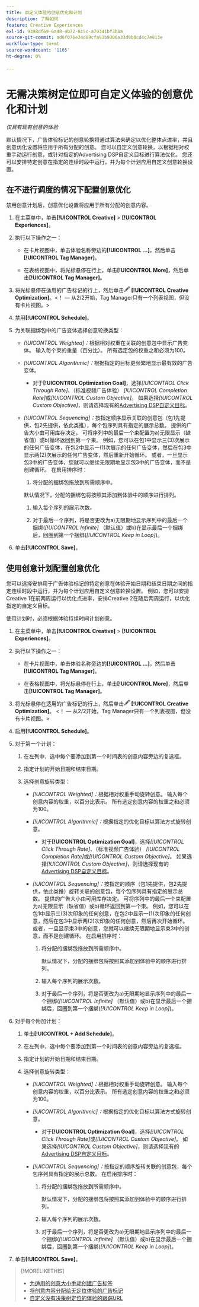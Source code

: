 ```yaml
---
title: 自定义体验的创意优化和计划
description: 了解如何
feature: Creative Experiences
exl-id: 9398df69-6a48-4b72-8c5c-a79341bf3b8a
source-git-commit: ad6f076e24d69cfa93b9306a33d9b0cd4c7e813e
workflow-type: tm+mt
source-wordcount: '1165'
ht-degree: 0%

---
```


# 无需决策树定位即可自定义体验的创意优化和计划

*仅具有现有创意的体验*

默认情况下，广告体验标记的创意轮换将通过算法来确定以优化整体点进率，并且创意优化设置将应用于所有分配的创意。 您可以自定义创意轮换，以根据相对权重手动运行创意，或针对指定的Advertising DSP自定义目标进行算法优化。 您还可以安排特定创意在指定的连续时段中运行，并为每个计划应用自定义创意轮换设置。

## 在不进行调度的情况下配置创意优化

禁用创意计划后，创意优化设置将应用于所有分配的创意内容。

1. 在主菜单中，单击&#x200B;**[!UICONTROL Creative]** > **[!UICONTROL Experiences]**。

1. 执行以下操作之一：

   * 在卡片视图中，单击体验名称旁边的&#x200B;**[!UICONTROL ...]**，然后单击&#x200B;**[!UICONTROL Tag Manager]**。

   * 在表格视图中，将光标悬停在行上，单击&#x200B;**[!UICONTROL More]**，然后单击&#x200B;**[!UICONTROL Tag Manager]**。

1. 将光标悬停在适用的广告标记的行上，然后单击![广告计划](/help/creative/assets/edit-gray.png "编辑跟踪URL") **[!UICONTROL Creative Optimization]**。&lt;！ — 从2/2开始，Tag Manager只有一个列表视图，但没有卡片视图。>

1. 禁用&#x200B;**[!UICONTROL Schedule]**。

1. 为关联捆绑包中的广告变体选择创意轮换类型：

   * *[!UICONTROL Weighted]：*&#x200B;根据相对权重在关联的创意包中显示广告变体。 输入每个束的重量（百分比）。 所有选定包的权重之和必须为100。<!-- For example, if Bundle 1 is 60 and Bundle 2 is 40, then Bundle 1 is shown 60% of the time, and Bundle 2 is shown 40% of the time. -->

   * *[!UICONTROL Algorithmic]：*&#x200B;根据指定的目标更频繁地显示最有效的广告变体。

      * 对于&#x200B;**[!UICONTROL Optimization Goal]**，选择&#x200B;*[!UICONTROL Click Through Rate]*、（标准视频广告体验） *[!UICONTROL Completion Rate]*&#x200B;或&#x200B;*[!UICONTROL Custom Objective]*。  如果选择&#x200B;*[!UICONTROL Custom Objective]*，则请选择现有的[Advertising DSP自定义目标](/help/dsp/optimization/custom-goal.md)。

   * *[!UICONTROL Sequencing]：*&#x200B;按指定顺序显示关联的创意包（包1先提供，包2先提供，依此类推），每个包序列具有指定的展示总数。 提供的广告大小由可用库存决定。 可将序列中的最后一个束配置为a\)无限显示（缺省值）或b\)循环返回到第一个束。 例如，您可以在包1中显示三(3)次展示的任何广告变体，在包2中显示一(1)次展示的任何广告变体，然后在包3中显示两(2)次展示的任何广告变体，然后重新开始循环。 或者，一旦显示包3中的广告变体，您就可以继续无限期地显示包3中的广告变体，而不是创建循环。 在启用排序时：

      1. 将分配的捆绑包拖放到所需顺序中。

     默认情况下，分配的捆绑包将按照其添加到体验中的顺序进行排列。

      1. 输入每个序列的展示次数。

      1. 对于最后一个序列，将是否更改为a\)无限期地显示序列中的最后一个捆绑(*[!UICONTROL Infinite]* （默认值）或b\)在显示最后一个捆绑后，回圈到第一个捆绑(*[!UICONTROL Keep in Loop]*)。

1. 单击&#x200B;**[!UICONTROL Save]**。

## 使用创意计划配置创意优化

您可以选择安排用于广告体验标记的特定创意在体验开始日期和结束日期之间的指定连续时段中运行，并为每个计划应用自定义创意轮换设置。 例如，您可以安排Creative 1在前两周运行以优化点进率，安排Creative 2在随后两周运行，以优化指定的自定义目标。

使用计划时，必须根据体验持续时间计划创意。

1. 在主菜单中，单击&#x200B;**[!UICONTROL Creative]** > **[!UICONTROL Experiences]**。

1. 执行以下操作之一：

   * 在卡片视图中，单击体验名称旁边的&#x200B;**[!UICONTROL ...]**，然后单击&#x200B;**[!UICONTROL Tag Manager]**。

   * 在表格视图中，将光标悬停在行上，单击&#x200B;**[!UICONTROL More]**，然后单击&#x200B;**[!UICONTROL Tag Manager]**。

1. 将光标悬停在适用的广告标记的行上，然后单击![广告计划](/help/creative/assets/edit-gray.png "编辑跟踪URL") **[!UICONTROL Creative Optimization]**。 <!-- For targeted experiences, this is "Edit Schedules" -->&lt;！ — 从2/2开始，Tag Manager只有一个列表视图，但没有卡片视图。>

1. 启用&#x200B;**[!UICONTROL Schedule]**。

1. 对于第一个计划：

   1. 在左列中，选中每个要添加到第一个时间表的创意内容旁边的复选框。

   1. 指定计划的开始日期和结束日期。

   1. 选择创意旋转类型：

      * *[!UICONTROL Weighted]：*&#x200B;根据相对权重手动旋转创意。 输入每个创意内容的权重，以百分比表示。 所有选定创意内容的权重之和必须为100。

      * *[!UICONTROL Algorithmic]：*&#x200B;根据指定的优化目标以算法方式旋转创意。

         * 对于&#x200B;**[!UICONTROL Optimization Goal]**，选择&#x200B;*[!UICONTROL Click Through Rate]*、（标准视频广告体验） *[!UICONTROL Completion Rate]*&#x200B;或&#x200B;*[!UICONTROL Custom Objective]*。  如果选择&#x200B;*[!UICONTROL Custom Objective]*，则请选择现有的[Advertising DSP自定义目标](/help/dsp/optimization/custom-goal.md)。<!-- Verify -->

      * *[!UICONTROL Sequencing]：*&#x200B;按指定的顺序（包1先提供，包2先提供，依此类推）旋转关联的创意包，每个包序列具有指定的展示总数。 提供的广告大小由可用库存决定。 可将序列中的最后一个束配置为a\)无限显示（缺省值）或b\)循环返回到第一个束。 例如，您可以在包1中显示三(3)次印象的任何创意，在包2中显示一(1)次印象的任何创意，然后在包3中显示两(2)次印象的任何创意，然后再次开始循环。 或者，一旦显示束3中的创意，您就可以继续无限期地显示束3中的创意，而不是创建循环。 在启用排序时：

         1. 将分配的捆绑包拖放到所需顺序中。

            默认情况下，分配的捆绑包将按照其添加到体验中的顺序进行排列。

         1. 输入每个序列的展示次数。

         1. 对于最后一个序列，将是否更改为a\)无限期地显示序列中的最后一个捆绑(*[!UICONTROL Infinite]* （默认值）或b\)在显示最后一个捆绑后，回圈到第一个捆绑(*[!UICONTROL Keep in Loop]*)。

1. 对于每个附加计划：

   1. 单击&#x200B;**[!UICONTROL + Add Schedule]**。

   1. 在左列中，选中每个要添加到第一个时间表的创意内容旁边的复选框。

   1. 指定计划的开始日期和结束日期。

   1. 选择创意旋转类型：

      * *[!UICONTROL Weighted]：*&#x200B;根据相对权重手动旋转创意。 输入每个创意内容的权重，以百分比表示。 所有选定创意内容的权重之和必须为100。

      * *[!UICONTROL Algorithmic]：*&#x200B;根据指定的优化目标以算法方式旋转创意。

         * 对于&#x200B;**[!UICONTROL Optimization Goal]**，选择&#x200B;*[!UICONTROL Click Through Rate]*&#x200B;或&#x200B;*[!UICONTROL Custom Objective]*。  如果选择&#x200B;*[!UICONTROL Custom Objective]*，则请选择现有的[Advertising DSP自定义目标](/help/dsp/optimization/custom-goal.md)。<!-- Verify -->

      * *[!UICONTROL Sequencing]：*&#x200B;按指定的顺序旋转关联的创意包，每个包序列具有指定的展示总数。 在启用排序时：

         1. 将分配的捆绑包拖放到所需顺序中。

            默认情况下，分配的捆绑包将按照其添加到体验中的顺序进行排列。

         1. 输入每个序列的展示次数。

         1. 对于最后一个序列，将是否更改为a\)无限期地显示序列中的最后一个捆绑(*[!UICONTROL Infinite]* （默认值）或b\)在显示最后一个捆绑后，回圈到第一个捆绑(*[!UICONTROL Keep in Loop]*)。

1. 单击&#x200B;**[!UICONTROL Save]**。

>[!MORELIKETHIS]
>
>* [为适用的创意大小手动创建广告标签](/help/creative/experiences/experience-tag-create-manually.md)
>* [将创意内容分配给无定位体验的广告标记](experience-tag-assign-creatives.md)
>* [自定义没有决策树定位的体验的跟踪URL](experience-tracking-urls-no-targeting.md)
